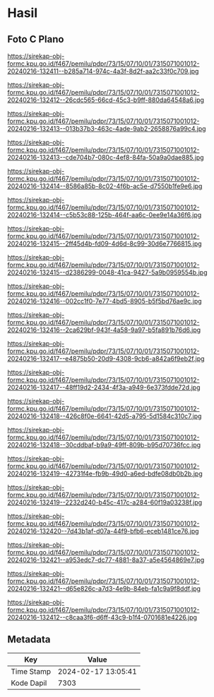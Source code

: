 # Hasil

## Foto C Plano

https://sirekap-obj-formc.kpu.go.id/f467/pemilu/pdpr/73/15/07/10/01/7315071001012-20240216-132411--b285a714-974c-4a3f-8d2f-aa2c33f0c709.jpg

https://sirekap-obj-formc.kpu.go.id/f467/pemilu/pdpr/73/15/07/10/01/7315071001012-20240216-132412--26cdc565-66cd-45c3-b9ff-880da64548a6.jpg

https://sirekap-obj-formc.kpu.go.id/f467/pemilu/pdpr/73/15/07/10/01/7315071001012-20240216-132413--013b37b3-463c-4ade-9ab2-2658876a99c4.jpg

https://sirekap-obj-formc.kpu.go.id/f467/pemilu/pdpr/73/15/07/10/01/7315071001012-20240216-132413--cde704b7-080c-4ef8-84fa-50a9a0dae885.jpg

https://sirekap-obj-formc.kpu.go.id/f467/pemilu/pdpr/73/15/07/10/01/7315071001012-20240216-132414--8586a85b-8c02-4f6b-ac5e-d7550b1fe9e6.jpg

https://sirekap-obj-formc.kpu.go.id/f467/pemilu/pdpr/73/15/07/10/01/7315071001012-20240216-132414--c5b53c88-125b-464f-aa6c-0ee9e14a36f6.jpg

https://sirekap-obj-formc.kpu.go.id/f467/pemilu/pdpr/73/15/07/10/01/7315071001012-20240216-132415--2ff45d4b-fd09-4d6d-8c99-30d6e7766815.jpg

https://sirekap-obj-formc.kpu.go.id/f467/pemilu/pdpr/73/15/07/10/01/7315071001012-20240216-132415--d2386299-0048-41ca-9427-5a9b0959554b.jpg

https://sirekap-obj-formc.kpu.go.id/f467/pemilu/pdpr/73/15/07/10/01/7315071001012-20240216-132416--002cc1f0-7e77-4bd5-8905-b5f5bd76ae9c.jpg

https://sirekap-obj-formc.kpu.go.id/f467/pemilu/pdpr/73/15/07/10/01/7315071001012-20240216-132416--2ca629bf-943f-4a58-9a97-b5fa891b76d6.jpg

https://sirekap-obj-formc.kpu.go.id/f467/pemilu/pdpr/73/15/07/10/01/7315071001012-20240216-132417--e4875b50-20d9-4308-9cb6-a842a6f9eb2f.jpg

https://sirekap-obj-formc.kpu.go.id/f467/pemilu/pdpr/73/15/07/10/01/7315071001012-20240216-132417--48ff19d2-2434-4f3a-a949-6e373fdde72d.jpg

https://sirekap-obj-formc.kpu.go.id/f467/pemilu/pdpr/73/15/07/10/01/7315071001012-20240216-132418--426c8f0e-6641-42d5-a795-5d1584c310c7.jpg

https://sirekap-obj-formc.kpu.go.id/f467/pemilu/pdpr/73/15/07/10/01/7315071001012-20240216-132418--30cddbaf-b9a9-49ff-809b-b95d70736fcc.jpg

https://sirekap-obj-formc.kpu.go.id/f467/pemilu/pdpr/73/15/07/10/01/7315071001012-20240216-132419--42731f4e-fb9b-49d0-a6ed-bdfe08db0b2b.jpg

https://sirekap-obj-formc.kpu.go.id/f467/pemilu/pdpr/73/15/07/10/01/7315071001012-20240216-132419--2232d240-b45c-417c-a284-60f19a03238f.jpg

https://sirekap-obj-formc.kpu.go.id/f467/pemilu/pdpr/73/15/07/10/01/7315071001012-20240216-132420--7d43b1af-d07a-44f9-bfb6-eceb1481ce76.jpg

https://sirekap-obj-formc.kpu.go.id/f467/pemilu/pdpr/73/15/07/10/01/7315071001012-20240216-132421--a953edc7-dc77-4881-8a37-a5e4564869e7.jpg

https://sirekap-obj-formc.kpu.go.id/f467/pemilu/pdpr/73/15/07/10/01/7315071001012-20240216-132421--d65e826c-a7d3-4e9b-84eb-fa1c9a9f8ddf.jpg

https://sirekap-obj-formc.kpu.go.id/f467/pemilu/pdpr/73/15/07/10/01/7315071001012-20240216-132412--c8caa3f6-d6ff-43c9-b1f4-0701681e4226.jpg


## Metadata

| Key        | Value               |
| ---------- | ------------------- |
| Time Stamp | 2024-02-17 13:05:41 |
| Kode Dapil | 7303                |




